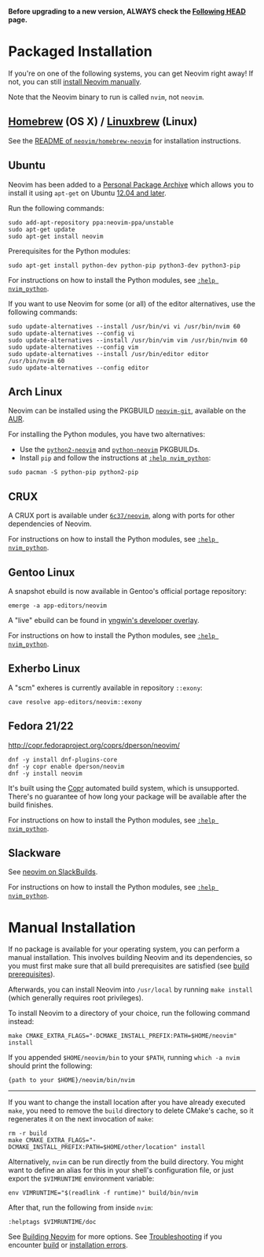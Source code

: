 **Before upgrading to a new version, ALWAYS check the [Following HEAD](Following-HEAD) page.**

# Packaged Installation

If you're on one of the following systems, you can get Neovim right away!
If not, you can still [install Neovim manually](#manual-installation).

Note that the Neovim binary to run is called `nvim`, not `neovim`.

## [Homebrew](http://brew.sh) (OS X) / [Linuxbrew](http://brew.sh/linuxbrew/) (Linux)

See the [README of `neovim/homebrew-neovim`](https://github.com/neovim/homebrew-neovim/blob/master/README.md) for installation instructions.

## Ubuntu

Neovim has been added to a [Personal Package Archive](https://launchpad.net/~neovim-ppa/+archive/ubuntu/unstable) which allows you to install it using `apt-get` on Ubuntu [12.04 and later](https://wiki.ubuntu.com/Releases).

Run the following commands:

```
sudo add-apt-repository ppa:neovim-ppa/unstable
sudo apt-get update
sudo apt-get install neovim
```

Prerequisites for the Python modules:

```
sudo apt-get install python-dev python-pip python3-dev python3-pip
```

For instructions on how to install the Python modules, see [`:help nvim_python`](http://neovim.io/doc/user/nvim_python.html).

If you want to use Neovim for some (or all) of the editor alternatives, use the following commands:

```
sudo update-alternatives --install /usr/bin/vi vi /usr/bin/nvim 60
sudo update-alternatives --config vi
sudo update-alternatives --install /usr/bin/vim vim /usr/bin/nvim 60
sudo update-alternatives --config vim
sudo update-alternatives --install /usr/bin/editor editor /usr/bin/nvim 60
sudo update-alternatives --config editor
```

## Arch Linux

Neovim can be installed using the PKGBUILD [`neovim-git`](https://aur.archlinux.org/packages/neovim-git), available on the [AUR](https://wiki.archlinux.org/index.php/Arch_User_Repository).

For installing the Python modules, you have two alternatives:

 * Use the [`python2-neovim`](https://aur.archlinux.org/packages/python2-neovim) and [`python-neovim`](https://aur.archlinux.org/packages/python-neovim) PKGBUILDs.
 * Install `pip` and follow the instructions at [`:help nvim_python`](http://neovim.io/doc/user/nvim_python.html):

```
sudo pacman -S python-pip python2-pip
```

## CRUX

A CRUX port is available under [`6c37/neovim`](https://github.com/6c37/crux-ports), along with ports for other dependencies of Neovim.

For instructions on how to install the Python modules, see [`:help nvim_python`](http://neovim.io/doc/user/nvim_python.html).

## Gentoo Linux

A snapshot ebuild is now available in Gentoo's official portage repository:

```
emerge -a app-editors/neovim
```

A "live" ebuild can be found in [yngwin's developer overlay](http://cgit.gentooexperimental.org/dev/yngwin.git/tree/app-editors/neovim).

For instructions on how to install the Python modules, see [`:help nvim_python`](http://neovim.io/doc/user/nvim_python.html).

## Exherbo Linux

A "scm" exheres is currently available in repository `::exony`:

```
cave resolve app-editors/neovim::exony
```

## Fedora 21/22
 
http://copr.fedoraproject.org/coprs/dperson/neovim/

```
dnf -y install dnf-plugins-core
dnf -y copr enable dperson/neovim
dnf -y install neovim
```

It's built using the [Copr](https://copr.fedoraproject.org/) automated build system, which is unsupported. There's no guarantee of how long your package will be available after the build finishes.

For instructions on how to install the Python modules, see [`:help nvim_python`](http://neovim.io/doc/user/nvim_python.html).

## Slackware

See [neovim on SlackBuilds](http://slackbuilds.org/apps/neovim/).

For instructions on how to install the Python modules, see [`:help nvim_python`](http://neovim.io/doc/user/nvim_python.html).

# Manual Installation

If no package is available for your operating system, you can perform a manual installation. This involves building Neovim and its dependencies, so you must first make sure that all build prerequisites are satisfied (see [build prerequisites](Building-Neovim#build-prerequisites)).

Afterwards, you can install Neovim into `/usr/local` by running `make install` (which generally requires root privileges).

To install Neovim to a directory of your choice, run the following command instead:

```
make CMAKE_EXTRA_FLAGS="-DCMAKE_INSTALL_PREFIX:PATH=$HOME/neovim" install
```

If you appended `$HOME/neovim/bin` to your `$PATH`, running `which -a nvim` should print the following:

```
{path to your $HOME}/neovim/bin/nvim
```

--------------

If you want to change the install location after you have already executed `make`, you need to remove the `build` directory to delete CMake's cache, so it regenerates it on the next invocation of `make`:

```
rm -r build
make CMAKE_EXTRA_FLAGS="-DCMAKE_INSTALL_PREFIX:PATH=$HOME/other/location" install
```

Alternatively, `nvim` can be run directly from the build directory. You might want to define an alias for this in your shell's configuration file, or just export the `$VIMRUNTIME` environment variable:

```
env VIMRUNTIME="$(readlink -f runtime)" build/bin/nvim
```

After that, run the following from inside `nvim`:

```vim
:helptags $VIMRUNTIME/doc
```

See [Building Neovim](Building-Neovim) for more options. See [Troubleshooting](Troubleshooting) if you encounter [build](Troubleshooting#build-issues) or [installation errors](Troubleshooting#installation-issues).